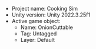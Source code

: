 <!-- UNITY CODE ASSIST INSTRUCTIONS START -->
- Project name: Cooking Sim
- Unity version: Unity 2022.3.25f1
- Active game object:
  - Name: OnionCuttable
  - Tag: Untagged
  - Layer: Default
<!-- UNITY CODE ASSIST INSTRUCTIONS END -->